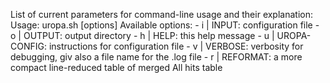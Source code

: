 List of current parameters for command-line usage and their explanation:
	Usage: uropa.sh [options]
	Available options:
	- i | INPUT: configuration file 
	- o | OUTPUT: output directory
	- h | HELP: this help message
	- u | UROPA-CONFIG: instructions for configuration file
	- v | VERBOSE: verbosity for debugging, giv also a file name for the .log file
	- r | REFORMAT: a more compact line-reduced table of merged All hits table 
	